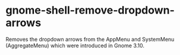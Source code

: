 gnome-shell-remove-dropdown-arrows
==================================

Removes the dropdown arrows from the AppMenu and SystemMenu (AggregateMenu) which were introduced in Gnome 3.10.
